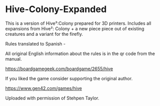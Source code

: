 # Hive-Colony-Expanded
This is a version of Hive²:Colony prepared for 3D printers.
Includes all expansions from Hive²: Colony + a new piece piece out of existing creatures and a variant for the firefly.

Rules translated to Spanish - 

All original English information about the rules is in the qr code from the manual.

https://boardgamegeek.com/boardgame/2655/hive

If you liked the game consider supporting the original author.

https://www.gen42.com/games/hive


Uploaded with permission of Stehpen Taylor.
